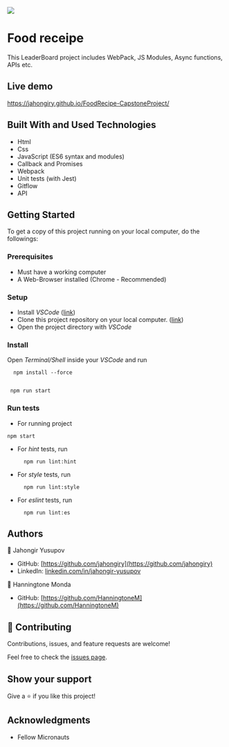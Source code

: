 ![](https://img.shields.io/badge/Microverse-blueviolet)

# Food receipe
This LeaderBoard project includes WebPack, JS Modules, Async functions, APIs etc.

## Live demo 
https://jahongiry.github.io/FoodRecipe-CapstoneProject/

## Built With and Used Technologies

- Html
- Css
- JavaScript (ES6 syntax and modules)
- Callback and Promises
- Webpack
- Unit tests (with Jest)
- Gitflow
- API

## Getting Started

To get a copy of this project running on your local computer, do the followings:

### Prerequisites

- Must have a working computer
- A Web-Browser installed (Chrome - Recommended)

### Setup

- Install _VSCode_ ([link](https://code.visualstudio.com/download))
- Clone this project repository on your local computer. ([link](https://github.com/jahongiry/LeaderBoard.git))
- Open the project directory with _VSCode_

### Install

Open _Terminal/Shell_ inside your _VSCode_ and run

  ```
    npm install --force
    
  ```
   ```
    npm run start
  ```

### Run tests

- For running project

 `npm start`

- For _hint_ tests, run
  ```
    npm run lint:hint
  ```
- For _style_ tests, run
  ```
    npm run lint:style
  ```
- For _eslint_ tests, run
  ```
    npm run lint:es
  ```

## Authors

👤 Jahongir Yusupov

- GitHub: [https://github.com/jahongiry](https://github.com/jahongiry)
- LinkedIn: [linkedin.com/in/jahongir-yusupov](linkedin.com/in/jahongir-yusupov)

👤 Hanningtone Monda

- GitHub: [https://github.com/HanningtoneM](https://github.com/HanningtoneM)

## 🤝 Contributing

Contributions, issues, and feature requests are welcome!

Feel free to check the [issues page](../../issues/).

## Show your support

Give a ⭐️ if you like this project!

## Acknowledgments

- Fellow Micronauts
